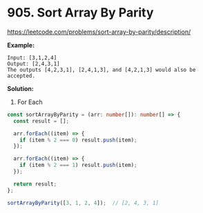# 905. Sort Array By Parity

https://leetcode.com/problems/sort-array-by-parity/description/

**Example:**

```
Input: [3,1,2,4]
Output: [2,4,3,1]
The outputs [4,2,3,1], [2,4,1,3], and [4,2,1,3] would also be accepted.
```

**Solution:**

1. For Each

```ts
const sortArrayByParity = (arr: number[]): number[] => {
  const result = [];

  arr.forEach((item) => {
    if (item % 2 === 0) result.push(item);
  });

  arr.forEach((item) => {
    if (item % 2 === 1) result.push(item);
  });

  return result;
};

sortArrayByParity([3, 1, 2, 4]);  // [2, 4, 3, 1]
```

